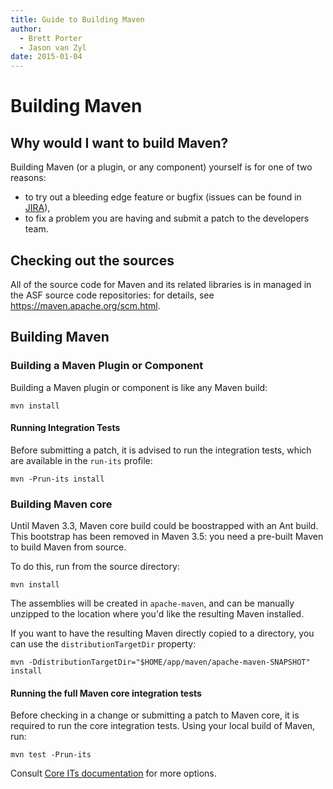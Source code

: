 ```yaml
---
title: Guide to Building Maven
author: 
  - Brett Porter
  - Jason van Zyl
date: 2015-01-04
---
```


<!-- Licensed to the Apache Software Foundation (ASF) under one-->
<!-- or more contributor license agreements.  See the NOTICE file-->
<!-- distributed with this work for additional information-->
<!-- regarding copyright ownership.  The ASF licenses this file-->
<!-- to you under the Apache License, Version 2.0 (the-->
<!-- "License"); you may not use this file except in compliance-->
<!-- with the License.  You may obtain a copy of the License at-->
<!---->
<!--   http://www.apache.org/licenses/LICENSE-2.0-->
<!---->
<!-- Unless required by applicable law or agreed to in writing,-->
<!-- software distributed under the License is distributed on an-->
<!-- "AS IS" BASIS, WITHOUT WARRANTIES OR CONDITIONS OF ANY-->
<!-- KIND, either express or implied.  See the License for the-->
<!-- specific language governing permissions and limitations-->
<!-- under the License.-->
<!-- NOTE: For help with the syntax of this file, see:-->
<!-- http://maven.apache.org/doxia/references/apt-format.html-->
# Building Maven

## Why would I want to build Maven?

Building Maven \(or a plugin, or any component\) yourself is for one of two reasons:

- to try out a bleeding edge feature or bugfix \(issues can be found in [ JIRA](/issue\-management\.html)\),
- to fix a problem you are having and submit a patch to the developers team\.
## Checking out the sources

All of the source code for Maven and its related libraries is in managed in the ASF source code repositories: for details, see [https://maven\.apache\.org/scm\.html](/scm\.html)\.

## Building Maven

### Building a Maven Plugin or Component

Building a Maven plugin or component is like any Maven build:

```
mvn install
```

#### Running Integration Tests

Before submitting a patch, it is advised to run the integration tests, which are available in the `run-its` profile:

```
mvn -Prun-its install
```

### Building Maven core

Until Maven 3\.3, Maven core build could be boostrapped with an Ant build\. This bootstrap has been removed in Maven 3\.5: you need a pre\-built Maven to build Maven from source\.

To do this, run from the source directory:

```
mvn install
```

The assemblies will be created in `apache-maven`, and can be manually unzipped to the location where you&apos;d like the resulting Maven installed\.

If you want to have the resulting Maven directly copied to a directory, you can use the `distributionTargetDir` property:

```
mvn -DdistributionTargetDir="$HOME/app/maven/apache-maven-SNAPSHOT" install
```

#### Running the full Maven core integration tests

Before checking in a change or submitting a patch to Maven core, it is required to run the core integration tests\. Using your local build of Maven, run:

```
mvn test -Prun-its
```

Consult [Core ITs documentation](/core\-its/) for more options\.

